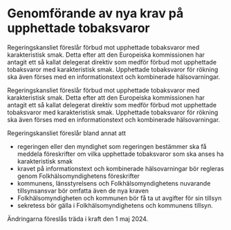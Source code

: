 # Genomförande av nya krav på upphettade tobaksvaror

Regeringskansliet föreslår förbud mot upphettade tobaksvaror med karakteristisk smak. Detta efter att den Europeiska kommissionen har antagit ett så kallat delegerat direktiv som medför förbud mot upphettade tobaksvaror med karakteristisk smak. Upphettade tobaksvaror för rökning ska även förses med en informationstext och kombinerade hälsovarningar.

Regeringskansliet föreslår förbud mot upphettade tobaksvaror med karakteristisk smak. Detta efter att den Europeiska kommissionen har antagit ett så kallat delegerat direktiv som medför förbud mot upphettade tobaksvaror med karakteristisk smak. Upphettade tobaksvaror för rökning ska även förses med en informationstext och kombinerade hälsovarningar.

Regeringskansliet föreslår bland annat att

* regeringen eller den myndighet som regeringen bestämmer ska få meddela föreskrifter om vilka upphettade tobaksvaror som ska anses ha karakteristisk smak
* kravet på informationstext och kombinerade hälsovarningar bör regleras genom Folkhälsomyndighetens föreskrifter
* kommunens, länsstyrelsens och Folkhälsomyndighetens nuvarande tillsynsansvar bör omfatta även de nya kraven
* Folkhälsomyndigheten och kommunen bör få ta ut avgifter för sin tillsyn
* sekretess bör gälla i Folkhälsomyndighetens och kommunens tillsyn.

Ändringarna föreslås träda i kraft den 1 maj 2024.
